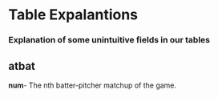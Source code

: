 # Table Expalantions
### Explanation of some unintuitive fields in our tables

## atbat
**num**- The nth batter-pitcher matchup of the game. 
